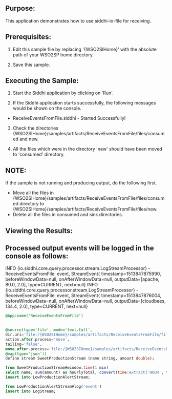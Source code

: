 
## Purpose:
This application demonstrates how to use siddhi-io-file for receiving.

## Prerequisites:
1) Edit this sample file by replacing '{WSO2SIHome}' with the absolute path of your WSO2SP home directory.

2) Save this sample.

## Executing the Sample:
1) Start the Siddhi application by clicking on 'Run'.

2) If the Siddhi application starts successfully, the following messages would be shown on the console.
* ReceiveEventsFromFile.siddhi - Started Successfully!

3) Check the directories {WSO2SIHome}/samples/artifacts/ReceiveEventsFromFile/files/consumed and new.

4) All the files which were in the directory 'new' should have been moved to 'consumed' directory.

## NOTE: 
If the sample is not running and producing output, do the following first.
- Move all the files in {WSO2SIHome}/samples/artifacts/ReceiveEventsFromFile/files/consumed directory to
{WSO2SIHome}/samples/artifacts/ReceiveEventsFromFile/files/new.
- Delete all the files in consumed and sink directories.

## Viewing the Results:
## Processed output events will be logged in the console as follows:
INFO {io.siddhi.core.query.processor.stream.LogStreamProcessor} - ReceiveEventsFromFile: event, StreamEvent{ timestamp=1513847875990, beforeWindowData=null, onAfterWindowData=null, outputData=[apache, 80.0, 2.0], type=CURRENT, next=null}
INFO {io.siddhi.core.query.processor.stream.LogStreamProcessor} - ReceiveEventsFromFile: event, StreamEvent{ timestamp=1513847876004, beforeWindowData=null, onAfterWindowData=null, outputData=[cloudbees, 134.4, 2.0], type=CURRENT, next=null}

```sql
@App:name('ReceiveEventsFromFile')
    

@source(type='file', mode='text.full',
dir.uri='file:/{WSO2SIHome}/samples/artifacts/ReceiveEventsFromFile/files/new',
action.after.process='move',
tailing='false',
move.after.process='file:/{WSO2SIHome}/samples/artifacts/ReceiveEventsFromFile/files/consumed',
@map(type='json'))
define stream SweetProductionStream (name string, amount double);

from SweetProductionStream#window.time(1 min)
select name, sum(amount) as hourlyTotal, convert(time:extract('HOUR', time:currentTimestamp(), 'yyyy-MM-dd hh:mm:ss'), 'double') as currentHour
insert into LowProductionAlertStream;

from LowProductionAlertStream#log('event')
insert into LogStream;
```